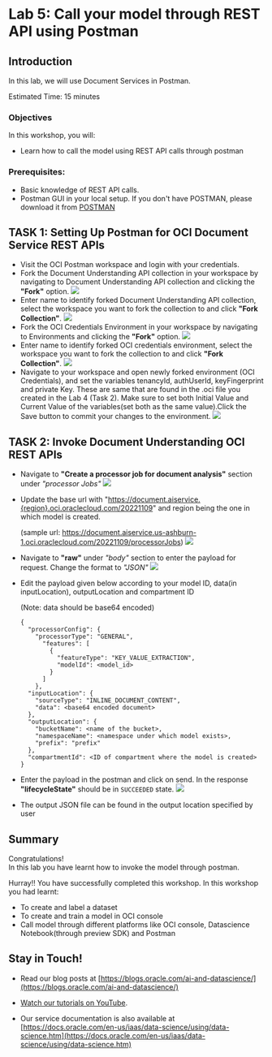# Lab 5: Call your model through REST API using Postman
## Introduction

In this lab, we will use Document Services in Postman.

Estimated Time: 15 minutes


### Objectives

In this workshop, you will:

* Learn how to call the model using REST API calls through postman

### Prerequisites:

* Basic knowledge of REST API calls.
* Postman GUI in your local setup. If you don't have POSTMAN, please download it from [POSTMAN](https://www.postman.com/downloads/)

## TASK 1: Setting Up Postman for OCI Document Service REST APIs

* Visit the OCI Postman workspace and login with your credentials.
* Fork the Document Understanding API collection in your workspace by navigating to Document Understanding API collection and clicking the **"Fork"** option.
![](./images/postman1.png)
* Enter name to identify forked Document Understanding API collection, select the workspace you want to fork the collection to and click **"Fork Collection"**.
![](./images/postman2.png)
* Fork the OCI Credentials Environment in your workspace by navigating to Environments and clicking the **"Fork"** option.
![](./images/postman3.png)
* Enter name to identify forked OCI credentials environment, select the workspace you want to fork the collection to and click **"Fork Collection"**.
![](./images/postman4.png)
* Navigate to your workspace and open newly forked environment (OCI Credentials), and set the variables tenancyId, authUserId, keyFingerprint and private Key. These are same that are found in the .oci file you created in the Lab 4 (Task 2). Make sure to set both Initial Value and Current Value of the variables(set both as the same value).Click the Save button to commit your changes to the environment.
![](./images/postman5.png)


## TASK 2: Invoke Document Understanding OCI REST APIs

* Navigate to **"Create a processor job for document analysis"** section under _"processor Jobs"_
![](./images/request1.png)
* Update the base url with "https://document.aiservice.{region}.oci.oraclecloud.com/20221109" and region being the one in which model is created.

  (sample url: https://document.aiservice.us-ashburn-1.oci.oraclecloud.com/20221109/processorJobs)
![](./images/request2.png)
* Navigate to **"raw"** under _"body"_ section to enter the payload for request. Change the format to _"JSON"_
![](./images/request3.png)
* Edit the payload given below according to your model ID, data(in inputLocation), outputLocation and compartment ID

  (Note: data should be base64 encoded)
  ```
  {
    "processorConfig": {
      "processorType": "GENERAL",
        "features": [
          {
            "featureType": "KEY_VALUE_EXTRACTION",
            "modelId": <model_id>
          }
        ]
      },
    "inputLocation": {
      "sourceType": "INLINE_DOCUMENT_CONTENT",
      "data": <base64 encoded document>
    },
    "outputLocation": {
      "bucketName": <name of the bucket>,
      "namespaceName": <namespace under which model exists>,
      "prefix": "prefix"
    },
    "compartmentId": <ID of compartment where the model is created>
  }
  ```

* Enter the payload in the postman and click on send. In the response **"lifecycleState"** should be in <code>SUCCEEDED</code> state.
![](./images/request4.png)
* The output JSON file can be found in the output location specified by user

## **Summary**

Congratulations! </br>
In this lab you have learnt how to invoke the model through postman.

Hurray!! You have successfully completed this workshop. In this workshop you had learnt:
* To create and label a dataset
* To create and train a model in OCI console
* Call model through different platforms like OCI console, Datascience Notebook(through preview SDK) and Postman

## Stay in Touch!

* Read our blog posts at [https://blogs.oracle.com/ai-and-datascience/](https://blogs.oracle.com/ai-and-datascience/)

* [Watch our tutorials on YouTube](https://www.youtube.com/playlist?list=PLKCk3OyNwIzv6CWMhvqSB_8MLJIZdO80L).

* Our service documentation is also available at [https://docs.oracle.com/en-us/iaas/data-science/using/data-science.htm](https://docs.oracle.com/en-us/iaas/data-science/using/data-science.htm)
